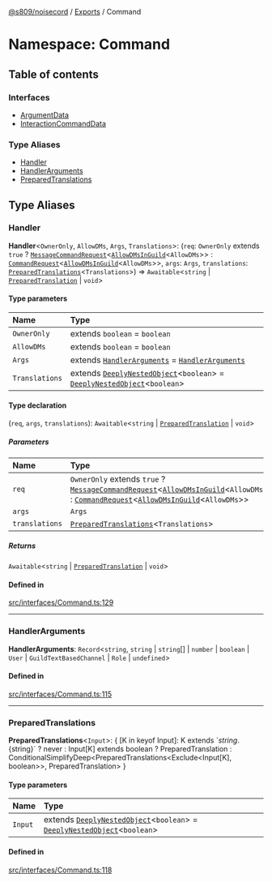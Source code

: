 [@s809/noisecord](../README.md) / [Exports](../modules.md) / Command

# Namespace: Command

## Table of contents

### Interfaces

- [ArgumentData](../interfaces/Command.ArgumentData.md)
- [InteractionCommandData](../interfaces/Command.InteractionCommandData.md)

### Type Aliases

- [Handler](Command.md#handler)
- [HandlerArguments](Command.md#handlerarguments)
- [PreparedTranslations](Command.md#preparedtranslations)

## Type Aliases

### Handler

 **Handler**<`OwnerOnly`, `AllowDMs`, `Args`, `Translations`\>: (`req`: `OwnerOnly` extends ``true`` ? [`MessageCommandRequest`](../classes/MessageCommandRequest.md)<[`AllowDMsInGuild`](../modules.md#allowdmsinguild)<`AllowDMs`\>\> : [`CommandRequest`](../classes/CommandRequest.md)<[`AllowDMsInGuild`](../modules.md#allowdmsinguild)<`AllowDMs`\>\>, `args`: `Args`, `translations`: [`PreparedTranslations`](Command.md#preparedtranslations)<`Translations`\>) => `Awaitable`<`string` \| [`PreparedTranslation`](../classes/PreparedTranslation.md) \| `void`\>

#### Type parameters

| Name | Type |
| :------ | :------ |
| `OwnerOnly` | extends `boolean` = `boolean` |
| `AllowDMs` | extends `boolean` = `boolean` |
| `Args` | extends [`HandlerArguments`](Command.md#handlerarguments) = [`HandlerArguments`](Command.md#handlerarguments) |
| `Translations` | extends [`DeeplyNestedObject`](../modules.md#deeplynestedobject)<`boolean`\> = [`DeeplyNestedObject`](../modules.md#deeplynestedobject)<`boolean`\> |

#### Type declaration

(`req`, `args`, `translations`): `Awaitable`<`string` \| [`PreparedTranslation`](../classes/PreparedTranslation.md) \| `void`\>

##### Parameters

| Name | Type |
| :------ | :------ |
| `req` | `OwnerOnly` extends ``true`` ? [`MessageCommandRequest`](../classes/MessageCommandRequest.md)<[`AllowDMsInGuild`](../modules.md#allowdmsinguild)<`AllowDMs`\>\> : [`CommandRequest`](../classes/CommandRequest.md)<[`AllowDMsInGuild`](../modules.md#allowdmsinguild)<`AllowDMs`\>\> |
| `args` | `Args` |
| `translations` | [`PreparedTranslations`](Command.md#preparedtranslations)<`Translations`\> |

##### Returns

`Awaitable`<`string` \| [`PreparedTranslation`](../classes/PreparedTranslation.md) \| `void`\>

#### Defined in

[src/interfaces/Command.ts:129](https://github.com/s809/noisecord/blob/master/src/interfaces/Command.ts#L129)

___

### HandlerArguments

 **HandlerArguments**: `Record`<`string`, `string` \| `string`[] \| `number` \| `boolean` \| `User` \| `GuildTextBasedChannel` \| `Role` \| `undefined`\>

#### Defined in

[src/interfaces/Command.ts:115](https://github.com/s809/noisecord/blob/master/src/interfaces/Command.ts#L115)

___

### PreparedTranslations

 **PreparedTranslations**<`Input`\>: { [K in keyof Input]: K extends \`${string}.${string}\` ? never : Input[K] extends boolean ? PreparedTranslation : ConditionalSimplifyDeep<PreparedTranslations<Exclude<Input[K], boolean\>\>, PreparedTranslation\> }

#### Type parameters

| Name | Type |
| :------ | :------ |
| `Input` | extends [`DeeplyNestedObject`](../modules.md#deeplynestedobject)<`boolean`\> = [`DeeplyNestedObject`](../modules.md#deeplynestedobject)<`boolean`\> |

#### Defined in

[src/interfaces/Command.ts:118](https://github.com/s809/noisecord/blob/master/src/interfaces/Command.ts#L118)
